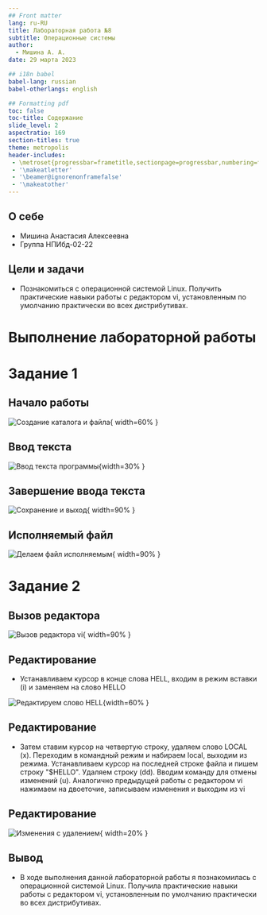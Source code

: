```yaml
---
## Front matter
lang: ru-RU
title: Лабораторная работа №8
subtitle: Операционные системы
author:
  - Мишина А. А.
date: 29 марта 2023

## i18n babel
babel-lang: russian
babel-otherlangs: english

## Formatting pdf
toc: false
toc-title: Содержание
slide_level: 2
aspectratio: 169
section-titles: true
theme: metropolis
header-includes:
 - \metroset{progressbar=frametitle,sectionpage=progressbar,numbering=fraction}
 - '\makeatletter'
 - '\beamer@ignorenonframefalse'
 - '\makeatother'
---
```


## О себе

- Мишина Анастасия Алексеевна
- Группа НПИбд-02-22

## Цели и задачи

- Познакомиться с операционной системой Linux. Получить практические навыки работы с редактором vi, установленным по умолчанию практически во всех дистрибутивах.

# Выполнение лабораторной работы

# Задание 1

## Начало работы

![Создание каталога и файла](image/fig1.png){ width=60% }

## Ввод текста

![Ввод текста программы](image/fig2.png){width=30% }

## Завершение ввода текста

![Сохранение и выход](image/fig3.png){ width=90% }

## Исполняемый файл

![Делаем файл исполняемым](image/fig4.png){ width=90% }

# Задание 2

## Вызов редактора

![Вызов редактора vi](image/fig5.png){ width=90% }

## Редактирование

- Устанавливаем курсор в конце слова HELL, входим в режим вставки (i) и заменяем на слово HELLO 

![Редактируем слово HELL](image/fig6.png){width=60% }

## Редактирование

- Затем ставим курсор на четвертую строку, удаляем слово LOCAL (x). Переходим в командный режим и набираем local, выходим из режима. Устанавливаем курсор на последней строке файла и пишем строку "$HELLO". Удаляем строку (dd). Вводим команду для отмены изменений (u). Аналогично предыдущей работы с редактором vi нажимаем на двоеточие, записываем изменения и выходим из vi

## Редактирование

![Изменения с удалением](image/fig7.png){ width=20% }

## Вывод

- В ходе выполнения данной лабораторной работы я познакомилась с операционной системой Linux. Получила практические навыки работы с редактором vi, установленным по умолчанию практически во всех дистрибутивах.
